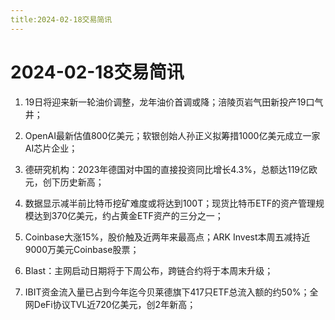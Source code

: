 ```yaml
---
title:2024-02-18交易简讯
---
```

# 2024-02-18交易简讯

1. 19日将迎来新一轮油价调整，龙年油价首调或降；涪陵页岩气田新投产19口气井；

2. OpenAI最新估值800亿美元；软银创始人孙正义拟筹措1000亿美元成立一家AI芯片企业；

3. 德研究机构：2023年德国对中国的直接投资同比增长4.3%，总额达119亿欧元，创下历史新高；

4. 数据显示减半前比特币挖矿难度或将达到100T；现货比特币ETF的资产管理规模达到370亿美元，约占黄金ETF资产的三分之一；

5. Coinbase大涨15%，股价触及近两年来最高点；ARK Invest本周五减持近9000万美元Coinbase股票；

6. Blast：主网启动日期将于下周公布，跨链合约将于本周末升级；

7. IBIT资金流入量已占到今年迄今贝莱德旗下417只ETF总流入额的约50%；全网DeFi协议TVL近720亿美元，创2年新高；